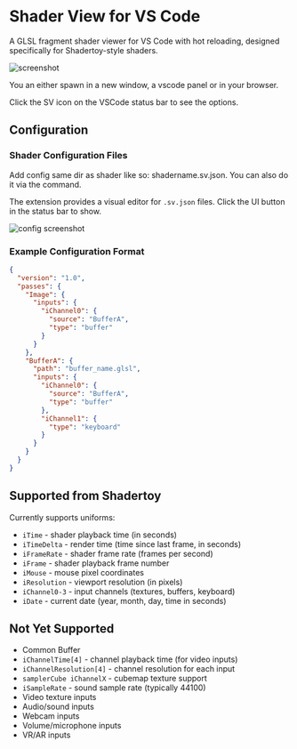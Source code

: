 # Shader View for VS Code

A GLSL fragment shader viewer for VS Code with hot reloading, designed specifically for Shadertoy-style shaders.

![screenshot](https://raw.githubusercontent.com/teaqu/shader-view/refs/heads/main/assets/screenshot.png)

You an either spawn in a new window, a vscode panel or in your browser.

Click the SV icon on the VSCode status bar to see the options.

## Configuration

### Shader Configuration Files

Add config same dir as shader like so: shadername.sv.json. You can also do it
via the command.

The extension provides a visual editor for `.sv.json` files. Click the UI button
in the status bar to show.

![config screenshot](https://raw.githubusercontent.com/teaqu/shader-view/refs/heads/main/assets/config-screenshot.jpg)

### Example Configuration Format

```json
{
  "version": "1.0",
  "passes": {
    "Image": {
      "inputs": {
        "iChannel0": {
          "source": "BufferA",
          "type": "buffer"
        }
      }
    },
    "BufferA": {
      "path": "buffer_name.glsl",
      "inputs": {
        "iChannel0": {
          "source": "BufferA",
          "type": "buffer"
        },
        "iChannel1": {
          "type": "keyboard"
        }
      }
    }
  }
}
```

## Supported from Shadertoy

Currently supports uniforms:

- `iTime` - shader playback time (in seconds)
- `iTimeDelta` - render time (time since last frame, in seconds)
- `iFrameRate` - shader frame rate (frames per second)
- `iFrame` - shader playback frame number
- `iMouse` - mouse pixel coordinates
- `iResolution` - viewport resolution (in pixels)
- `iChannel0-3` - input channels (textures, buffers, keyboard)
- `iDate` - current date (year, month, day, time in seconds)

## Not Yet Supported

- Common Buffer
- `iChannelTime[4]` - channel playback time (for video inputs)
- `iChannelResolution[4]` - channel resolution for each input
- `samplerCube iChannelX` - cubemap texture support
- `iSampleRate` - sound sample rate (typically 44100)
- Video texture inputs
- Audio/sound inputs
- Webcam inputs
- Volume/microphone inputs
- VR/AR inputs
